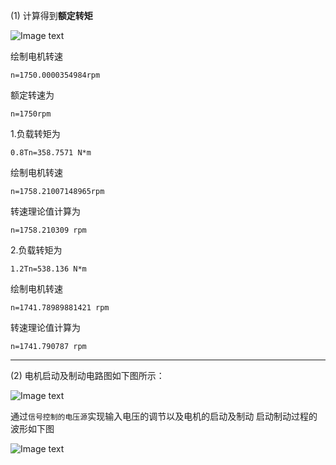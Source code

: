 (1)
计算得到**额定转矩**

![Image text](https://raw.githubusercontent.com/Evans9762/homework/master/U201614229/仿真作业1-直流电机/1552142338212.png)

绘制电机转速

`n=1750.0000354984rpm`

额定转速为

`n=1750rpm`

1.负载转矩为

`0.8Tn=358.7571 N*m`


绘制电机转速

`n=1758.21007148965rpm`

转速理论值计算为

`n=1758.210309 rpm`

2.负载转矩为

`1.2Tn=538.136 N*m`

绘制电机转速

`n=1741.78989881421 rpm`

转速理论值计算为

`n=1741.790787 rpm`


----------


(2)
电机启动及制动电路图如下图所示：

![Image text](https://raw.githubusercontent.com/Evans9762/homework/master/U201614229/仿真作业1-直流电机/图2.png)

通过`信号控制的电压源`实现输入电压的调节以及电机的启动及制动
启动制动过程的波形如下图

![Image text](https://raw.githubusercontent.com/Evans9762/homework/master/U201614229/仿真作业1-直流电机/图1.png)
